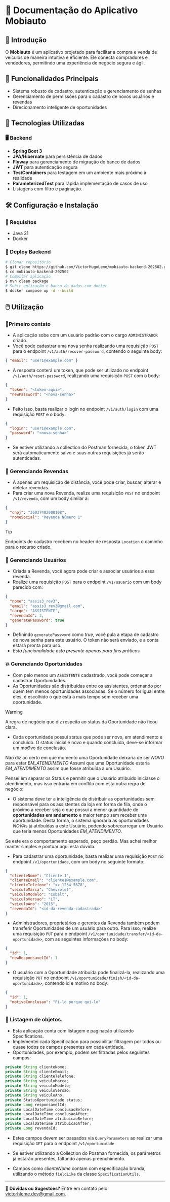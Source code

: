 # 🚗 Documentação do Aplicativo Mobiauto

## 📌 Introdução
O **Mobiauto** é um aplicativo projetado para facilitar a compra e venda de veículos de maneira intuitiva e eficiente. Ele conecta compradores e vendedores, permitindo uma experiência de negócio segura e ágil.

## 🚀 Funcionalidades Principais

- Sistema robusto de cadastro, autenticação e gerenciamento de senhas
- Gerenciamento de permissões para o cadastro de novos usuários e revendas
- Direcionamento inteligente de oportunidades

## 🔧 Tecnologias Utilizadas

### 🖥️ Backend
- **Spring Boot 3**
- **JPA/Hibernate** para persistência de dados
- **Flyway** para gerenciamento de migração do banco de dados
- **JWT** para autenticação segura
- **TestContainers** para testagem em um ambiente mais próximo à realidade
- **ParameterizedTest** para rápida implementação de casos de uso
- Listagens com filtro e paginação.

## 🛠️ Configuração e Instalação

### 🎯 Requisitos
- Java 21
- Docker

### 🚧 Deploy Backend
```sh
# Clonar repositório
$ git clone https://github.com/VictorHugoLeme/mobiauto-backend-202502.git
$ cd mobiauto-backend-202502
# Compilar aplicação
$ mvn clean package
# Subir aplicação e banco de dados com docker
$ docker compose up -d --build
```

## 🖱️ Utilização

### 🐣Primeiro contato
- A aplicação sobe com um usuário padrão com o cargo ```ADMINISTRADOR``` criado.
- Você pode cadastrar uma nova senha realizando uma requisição ```POST``` para o endpoint ```/v1/auth/recover-password```, contendo o seguinte body:
```JSON
{ "email": "user1@example.com" }
```
- A resposta conterá um token, que pode ser utilizado no endpoint ```/v1/auth/reset-password```, realizando uma requisição ```POST``` com o body:
```JSON
{
  "token": "<token-aqui>", 
  "newPassword": "<nova-senha>"
}
```
- Feito isso, basta realizar o login no endpoint ```/v1/auth/login``` com uma requisição ```POST``` e o body:
```JSON
{
  "login": "user1@example.com", 
  "password": "<nova-senha>"
}
```
- Se estiver utilizando a collection do Postman fornecida, o token JWT será automaticamente salvo e suas outras requisições já serão autenticadas.

### 🛒 Gerenciando Revendas

- A apenas um requisição de distância, você pode criar, buscar, alterar e deletar revendas.
- Para criar uma nova Revenda, realize uma requisição ```POST``` no endpoint ```/v1/revenda```, com um body similar a:
```JSON
{
  "cnpj": "36037402000108",
  "nomeSocial": "Revenda Número 1"
}
```

> [!TIP]  
> Endpoints de cadastro recebem no header de resposta ```Location``` o caminho para o recurso criado.

### 👤 Gerenciando Usuários

- Criada a Revenda, você agora pode criar e associar usuários a essa revenda.
- Realize uma requisição ```POST``` para o endpoint ```/v1/usuario``` com um body parecido com:
```JSON
{
  "nome": "assis3_rev3",
  "email": "assis3_rev3@gmail.com",
  "cargo": "ASSISTENTE",
  "revendaId": 3,
  "generatePassword": true
}
```
- Definindo ```generatePassword``` como *true*, você pula a etapa de cadastro de nova senha para este usuário. O token não será enviado, e a conta estará pronta para uso.
- *Esta funcionalidade está presente apenas para fins práticos*

### 💥 Gerenciando Oportunidades

- Com pelo menos um ```ASSISTENTE``` cadastrado, você pode começar a cadastrar Oportunidades.
- As Oportunidades são distribuídas entre os assistentes, ordenando por quem tem menos oportunidades associadas. Se o número for igual entre eles, é escolhido o que está a mais tempo sem receber uma oportunidade.
> [!WARNING]  
> A regra de negócio que diz respeito ao status da Oportunidade não ficou clara.
> - Cada oportunidade possui status que pode ser novo, em atendimento e concluído. O
status inicial é novo e quando concluída, deve-se informar um moƟvo de conclusão.
>
> Não diz ao certo em que momento uma Oportunidade deixaria de ser *NOVO* para estar *EM_ATENDIMENTO* 
> Assumi que uma Oportunidade estaria *EM_ATENDIMENTO* assim que fosse atribuída a um Usuário.
> 
> Pensei em separar os Status e permitir que o Usuário atribuído iniciasse o atendimento, mas isso entraria em conflito com esta outra regra de negócio:
> - O sistema deve ter a inteligência de distribuir as oportunidades sem responsável para
    os assistentes da loja em forma de fila, onde o próximo a receber seja o que possui a
    menor quantidade de **oportunidades em andamento** e maior tempo sem receber
    uma oportunidade.
> Desta forma, o sistema ignoraria as oportunidades *NOVA*s já atribuídas a este Usuário, podendo sobrecarregar um Usuário que teria menos Oportunidades *EM_ATENDIMENTO*.
> 
> Se este era o comportamento esperado, peço perdão. Mas achei melhor manter simples e pontuar aqui esta dúvida. 

- Para cadastrar uma oportunidade, basta realizar uma requisição ```POST``` no endpoint ```/v1/oportunidade```, com um body no seguinte formato:
```JSON
{
  "clienteNome": "Cliente 1",   
  "clienteEmail": "cliente1@example.com", 
  "clienteTelefone": "xx 1234 5678", 
  "veiculoMarca": "Chevrolet", 
  "veiculoModelo": "Cobalt", 
  "veiculoVersao": "LT", 
  "veiculoAno": "2015", 
  "revendaId": "<id-da-revenda-cadastrada>"
}
```

- Administradores, proprietários e gerentes da Revenda também podem transferir Oportunidades de um usuário para outro.
Para isso, realize uma requisição ```PUT``` para o endpoint ```/v1/oportunidade/transfer/<id-da-oportunidade>```, com as seguintes informações no body:
```JSON
{
  "id": 1, 
  "newResponsavelId": 1
}
```

- O usuário com a Oportunidade atribuída pode finalizá-la, realizando uma requisição ```PUT``` no endpoint ```/v1/oportunidade/finish/<id-da-oportunidade>```, contendo id e motivo no body:
```JSON
{
  "id": 1, 
  "motivoConclusao": "Fi-lo porque qui-lo"
}
```

### 📜 Listagem de objetos.

- Esta aplicação conta com listagem e paginação utilizando Specifications.
- Implementei cada Specification para possibilitar filtragem por todos ou quase todos os campos presentes em cada entidade.
- Oportunidades, por exemplo, podem ser filtradas pelos seguintes campos:
```JAVA
private String clienteNome;
private String clienteEmail;
private String clienteTelefone;
private String veiculoMarca;
private String veiculoModelo;
private String veiculoVersao;
private String veiculoAno;
private StatusOportunidade status;
private Long responsavelId;
private LocalDateTime conclusaoBefore;
private LocalDateTime conclusaoAfter;
private LocalDateTime atribuicaoBefore;
private LocalDateTime atribuicaoAfter;
private Long revendaId;
```
- Estes campos devem ser passados via ```QueryParameters``` ao realizar uma requisição ```GET``` para o endpoint ```/v1/oportunidade```
- Se estiver utilizando a Collection do Postman fornecida, os parâmetros já estarão presentes, faltando apenas preenchimento.

- Campos como *clienteNome* contam com especificação branda, utilizando o método ```fieldLike``` da classe ```SpecificationUtils```.

---

📢 **Dúvidas ou Sugestões?** Entre em contato pelo [victorhleme.dev@gmail.com](mailto:victorhleme.dev@gmail.com).